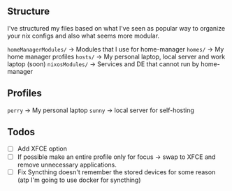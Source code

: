 ## Structure

I've structured my files based on what I've seen as popular way to organize your nix configs and also what seems more modular.

`homeManagerModules/` -> Modules that I use for home-manager
`homes/` -> My home manager profiles
`hosts/` -> My personal laptop, local server and work laptop (soon)
`nixosModules/` -> Services and DE that cannot run by home-manager

## Profiles

`perry` -> My personal laptop
`sunny` -> local server for self-hosting

## Todos

- [ ] Add XFCE option
- [ ] If possible make an entire profile only for focus -> swap to XFCE and remove unnecessary applications.
- [ ] Fix Syncthing doesn't remember the stored devices for some reason (atp I'm going to use docker for syncthing)
